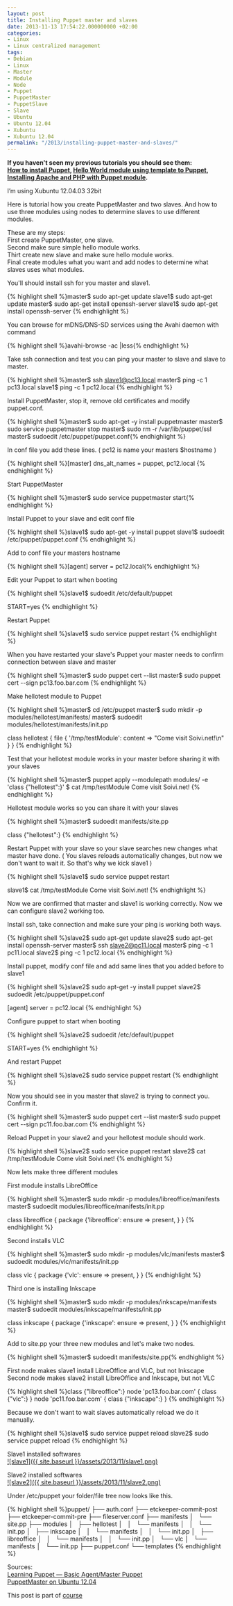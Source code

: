 ```yaml
---
layout: post
title: Installing Puppet master and slaves
date: 2013-11-13 17:54:22.000000000 +02:00
categories:
- Linux
- Linux centralized management
tags:
- Debian
- Linux
- Master
- Module
- Node
- Puppet
- PuppetMaster
- PuppetSlave
- Slave
- Ubuntu
- Ubuntu 12.04
- Xubuntu
- Xubuntu 12.04
permalink: "/2013/installing-puppet-master-and-slaves/"
---
```

**If you haven't seen my previous tutorials you should see them:  
[How to install Puppet](http://soivi.net/2013/how-to-install-puppet/), [Hello World module using template to Puppet](http://soivi.net/2013/template-hello-world-module-to-puppet/),  
[Installing Apache and PHP with Puppet module](http://soivi.net/2013/installing-apache-and-php-with-puppet-module/).**

I’m using Xubuntu 12.04.03 32bit

Here is tutorial how you create PuppetMaster and two slaves. And how to use three modules using nodes to determine slaves to use different modules.

These are my steps:  
First create PuppetMaster, one slave.  
Second make sure simple hello module works.  
Thirt create new slave and make sure hello module works.  
Final create modules what you want and add nodes to determine what slaves uses what modules.

You'll should install ssh for you master and slave1.

{% highlight shell %}master$ sudo apt-get update
slave1$ sudo apt-get update
master$ sudo apt-get install openssh-server
slave1$ sudo apt-get install openssh-server {% endhighlight %}

You can browse for mDNS/DNS-SD services using the Avahi daemon with command

{% highlight shell %}avahi-browse -ac |less{% endhighlight %}

Take ssh connection and test you can ping your master to slave and slave to master.

{% highlight shell %}master$ ssh slave1@pc13.local
master$ ping -c 1 pc13.local
slave1$ ping -c 1 pc12.local
{% endhighlight %}

Install PuppetMaster, stop it, remove old certificates and modify puppet.conf.

{% highlight shell %}master$ sudo apt-get -y install puppetmaster
master$ sudo service puppetmaster stop
master$ sudo rm -r /var/lib/puppet/ssl
master$ sudoedit /etc/puppet/puppet.conf{% endhighlight %}

In conf file you add these lines. ( pc12 is name your masters $hostname )

{% highlight shell %}[master]
dns_alt_names = puppet, pc12.local
{% endhighlight %}

Start PuppetMaster

{% highlight shell %}master$ sudo service puppetmaster start{% endhighlight %}

Install Puppet to your slave and edit conf file

{% highlight shell %}slave1$ sudo apt-get -y install puppet
slave1$ sudoedit /etc/puppet/puppet.conf
{% endhighlight %}

Add to conf file your masters hostname

{% highlight shell %}[agent]
server = pc12.local{% endhighlight %}

Edit your Puppet to start when booting

{% highlight shell %}slave1$ sudoedit /etc/default/puppet

START=yes
{% endhighlight %}

Restart Puppet

{% highlight shell %}slave1$ sudo service puppet restart
{% endhighlight %}

When you have restarted your slave's Puppet your master needs to confirm connection between slave and master

{% highlight shell %}master$ sudo puppet cert --list
master$ sudo puppet cert --sign pc13.foo.bar.com
{% endhighlight %}

Make hellotest module to Puppet

{% highlight shell %}master$ cd /etc/puppet
master$ sudo mkdir -p modules/hellotest/manifests/
master$ sudoedit modules/hellotest/manifests/init.pp

class hellotest {
    file { '/tmp/testModule':
        content => "Come visit Soivi.net!\n"
    } 
}
{% endhighlight %}

Test that your hellotest module works in your master before sharing it with your slaves

{% highlight shell %}master$ puppet apply --modulepath modules/ -e 'class {"hellotest":}'
$ cat /tmp/testModule
Come visit Soivi.net!
{% endhighlight %}

Hellotest module works so you can share it with your slaves

{% highlight shell %}master$ sudoedit manifests/site.pp

class {"hellotest":}
{% endhighlight %}

Restart Puppet with your slave so your slave searches new changes what master have done. ( You slaves reloads automatically changes, but now we don't want to wait it. So that's why we kick slave1 )

{% highlight shell %}slave1$ sudo service puppet restart

slave1$ cat /tmp/testModule
Come visit Soivi.net!
{% endhighlight %}

Now we are confirmed that master and slave1 is working correctly. Now we can configure slave2 working too.

Install ssh, take connection and make sure your ping is working both ways.

{% highlight shell %}slave2$ sudo apt-get update
slave2$ sudo apt-get install openssh-server
master$ ssh slave2@pc11.local
master$ ping -c 1 pc11.local
slave2$ ping -c 1 pc12.local
{% endhighlight %}

Install puppet, modify conf file and add same lines that you added before to slave1

{% highlight shell %}slave2$ sudo apt-get -y install puppet
slave2$ sudoedit /etc/puppet/puppet.conf

[agent]
server = pc12.local
{% endhighlight %}

Configure puppet to start when booting

{% highlight shell %}slave2$ sudoedit /etc/default/puppet

START=yes
{% endhighlight %}

And restart Puppet

{% highlight shell %}slave2$ sudo service puppet restart
{% endhighlight %}

Now you should see in you master that slave2 is trying to connect you. Confirm it.

{% highlight shell %}master$ sudo puppet cert --list
master$ sudo puppet cert --sign pc11.foo.bar.com
{% endhighlight %}

Reload Puppet in your slave2 and your hellotest module should work.

{% highlight shell %}slave2$ sudo service puppet restart
slave2$ cat /tmp/testModule
Come visit Soivi.net!
{% endhighlight %}

Now lets make three different modules

First module installs LibreOffice

{% highlight shell %}master$ sudo mkdir -p modules/libreoffice/manifests
master$ sudoedit modules/libreoffice/manifests/init.pp

class libreoffice {
        package {'libreoffice':
                ensure => present,
        }
}
{% endhighlight %}

Second installs VLC

{% highlight shell %}master$ sudo mkdir -p modules/vlc/manifests
master$ sudoedit modules/vlc/manifests/init.pp

class vlc {
        package {'vlc':
                ensure => present,
        }
}
{% endhighlight %}

Third one is installing Inkscape

{% highlight shell %}master$ sudo mkdir -p modules/inkscape/manifests
master$ sudoedit modules/inkscape/manifests/init.pp

class inkscape {
        package {'inkscape':
                ensure => present,
        }
}
{% endhighlight %}

Add to site.pp your three new modules and let's make two nodes.

{% highlight shell %}master$ sudoedit manifests/site.pp{% endhighlight %}

First node makes slave1 install LibreOffice and VLC, but not Inkscape  
Second node makes slave2 install LibreOffice and Inkscape, but not VLC

{% highlight shell %}class {"libreoffice":}
node 'pc13.foo.bar.com' {
        class {"vlc":}
}
node 'pc11.foo.bar.com' {
        class {"inkscape":}
}
{% endhighlight %}

Because we don't want to wait slaves automatically reload we do it manually.

{% highlight shell %}slave1$ sudo service puppet reload 
slave2$ sudo service puppet reload 
{% endhighlight %}

Slave1 installed softwares  
[![slave1]({{ site.baseurl }}/assets/2013/11/slave1.png)](http://soivi.net/wp-content/uploads/2013/11/slave1.png)

Slave2 installed softwares  
[![slave2]({{ site.baseurl }}/assets/2013/11/slave2.png)](http://soivi.net/wp-content/uploads/2013/11/slave2.png)

Under /etc/puppet your folder/file tree now looks like this.

{% highlight shell %}puppet/
├── auth.conf
├── etckeeper-commit-post
├── etckeeper-commit-pre
├── fileserver.conf
├── manifests
│   └── site.pp
├── modules
│   ├── hellotest
│   │   └── manifests
│   │       └── init.pp
│   ├── inkscape
│   │   └── manifests
│   │       └── init.pp
│   ├── libreoffice
│   │   └── manifests
│   │       └── init.pp
│   └── vlc
│       └── manifests
│           └── init.pp
├── puppet.conf
└── templates
{% endhighlight %}

Sources:  
[Learning Puppet — Basic Agent/Master Puppet](http://docs.puppetlabs.com/learning/agent_master_basic.html)  
[PuppetMaster on Ubuntu 12.04](http://terokarvinen.com/2012/puppetmaster-on-ubuntu-12-04)

This post is part of [course](http://terokarvinen.com/2013/aikataulu-%E2%80%93-linuxin-keskitetty-hallinta-%E2%80%93-ict4tn011-4-syksylla-2013)